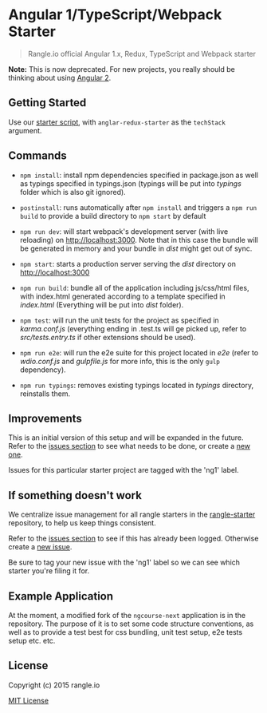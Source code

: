 # Angular 1/TypeScript/Webpack Starter

> Rangle.io official Angular 1.x, Redux, TypeScript and Webpack starter

__Note:__ This is now deprecated. For new projects, you really should be
thinking about using [Angular 2](https://github.com/rangle/angular2-redux-starter).

## Getting Started

Use our [starter script](https://www.npmjs.com/package/rangle-starter), with
`anglar-redux-starter` as the `techStack` argument.

## Commands

* `npm install`: install npm dependencies specified in package.json as well as typings specified in typings.json (typings will be put into *typings* folder which is also git ignored).
* `postinstall`: runs automatically after `npm install` and triggers a `npm run build` to provide a build directory to `npm start` by default

* `npm run dev`: will start webpack's development server (with live reloading) on [http://localhost:3000](http://localhost:3000). Note that in this case the bundle will be generated in memory and your bundle in *dist* might get out of sync.
* `npm start`: starts a production server serving the *dist* directory on [http://localhost:3000](http://localhost:3000)

* `npm run build`: bundle all of the application including js/css/html files, with index.html generated according to a template specified in *index.html* (Everything will be put into *dist* folder).
* `npm test`: will run the unit tests for the project as specified in *karma.conf.js* (everything ending in .test.ts will ge picked up, refer to *src/tests.entry.ts* if other extensions should be used).
* `npm run e2e`: will run the e2e suite for this project located in *e2e* (refer to *wdio.conf.js* and *gulpfile.js* for more info, this is the only `gulp` dependency).
* `npm run typings`: removes existing typings located in *typings* directory, reinstalls them.

## Improvements

This is an initial version of this setup and will be expanded in the future. Refer to the [issues section](https://github.com/rangle/rangle-starter/issues) to see what needs to be done, or create a [new one](https://github.com/rangle/rangle-starter/issues/new).

Issues for this particular starter project are tagged with the 'ng1' label.

## If something doesn't work

We centralize issue management for all rangle starters in the [rangle-starter](https://github.com/rangle/rangle-starter) repository, to help us keep things consistent.

Refer to the [issues section](https://github.com/rangle/rangle-starter/issues) to see if this has already been logged. Otherwise create a [new issue](https://github.com/rangle/rangle-starter/issues/new).

Be sure to tag your new issue with the 'ng1' label so we can see which starter you're filing it for.

## Example Application

At the moment, a modified fork of the `ngcourse-next` application is in the repository. The purpose of it is to set some code structure conventions, as well as to provide a test best for css bundling, unit test setup, e2e tests setup etc. etc.

## License

Copyright (c) 2015 rangle.io

[MIT License][MIT]

[MIT]: ./LICENSE "Mit License"

